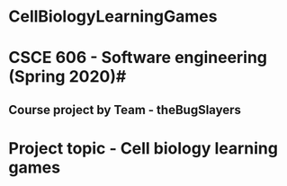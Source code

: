 # CellBiologyLearningGames
# CSCE 606 - Software engineering (Spring 2020)#
## Course project by Team - theBugSlayers ##
Project topic - Cell biology learning games
========

